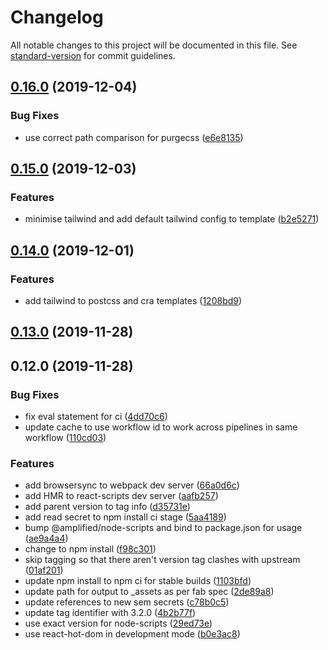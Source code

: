 # Changelog

All notable changes to this project will be documented in this file. See [standard-version](https://github.com/conventional-changelog/standard-version) for commit guidelines.

## [0.16.0](https://github.com/facebook/create-react-app/compare/3.2.0X0.15.0...0.16.0) (2019-12-04)


### Bug Fixes

* use correct path comparison for purgecss ([e6e8135](https://github.com/facebook/create-react-app/commit/e6e8135))



## [0.15.0](https://github.com/facebook/create-react-app/compare/3.2.0X0.14.0...0.15.0) (2019-12-03)


### Features

* minimise tailwind and add default tailwind config to template ([b2e5271](https://github.com/facebook/create-react-app/commit/b2e5271))



## [0.14.0](https://github.com/facebook/create-react-app/compare/3.2.0X0.13.0...0.14.0) (2019-12-01)


### Features

* add tailwind to postcss and cra templates ([1208bd9](https://github.com/facebook/create-react-app/commit/1208bd9))



## [0.13.0](https://github.com/facebook/create-react-app/compare/3.2.0X0.12.0...0.13.0) (2019-11-28)



## 0.12.0 (2019-11-28)


### Bug Fixes

* fix eval statement for ci ([4dd70c6](https://github.com/facebook/create-react-app/commit/4dd70c6))
* update cache to use workflow id to work across pipelines in same workflow ([110cd03](https://github.com/facebook/create-react-app/commit/110cd03))


### Features

* add browsersync to webpack dev server ([66a0d6c](https://github.com/facebook/create-react-app/commit/66a0d6c))
* add HMR to react-scripts dev server ([aafb257](https://github.com/facebook/create-react-app/commit/aafb257))
* add parent version to tag info ([d35731e](https://github.com/facebook/create-react-app/commit/d35731e))
* add read secret to npm install ci stage ([5aa4189](https://github.com/facebook/create-react-app/commit/5aa4189))
* bump @amplified/node-scripts and bind to package.json for usage ([ae9a4a4](https://github.com/facebook/create-react-app/commit/ae9a4a4))
* change to npm install ([f98c301](https://github.com/facebook/create-react-app/commit/f98c301))
* skip tagging so that there aren't version tag clashes with upstream ([01af201](https://github.com/facebook/create-react-app/commit/01af201))
* update npm install to npm ci for stable builds ([1103bfd](https://github.com/facebook/create-react-app/commit/1103bfd))
* update path for output to _assets as per fab spec ([2de89a8](https://github.com/facebook/create-react-app/commit/2de89a8))
* update references to new sem secrets ([c78b0c5](https://github.com/facebook/create-react-app/commit/c78b0c5))
* update tag identifier with 3.2.0 ([4b2b77f](https://github.com/facebook/create-react-app/commit/4b2b77f))
* use exact version for node-scripts ([29ed73e](https://github.com/facebook/create-react-app/commit/29ed73e))
* use react-hot-dom in development mode ([b0e3ac8](https://github.com/facebook/create-react-app/commit/b0e3ac8))
